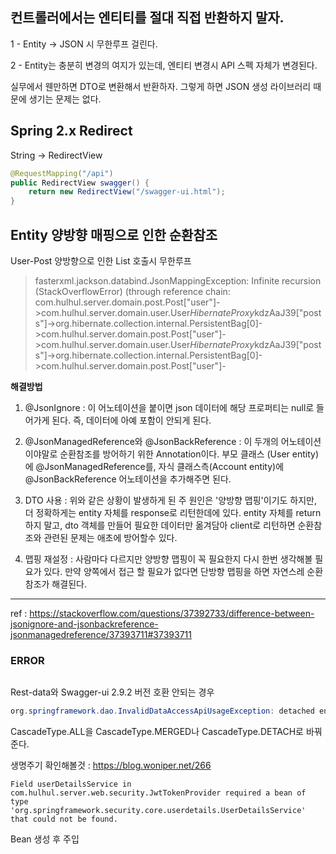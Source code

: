 

## 컨트롤러에서는 엔티티를 절대 직접 반환하지 말자.

1 - Entity -> JSON 시 무한루프 걸린다.

2 - Entity는 충분히 변경의 여지가 있는데, 엔티티 변경시 API 스펙 자체가 변경된다.

실무에서 웬만하면 DTO로 변환해서 반환하자.
그렇게 하면 JSON 생성 라이브러리 때문에 생기는 문제는 없다.


## Spring 2.x Redirect
String -> RedirectView
```java
@RequestMapping("/api")
public RedirectView swagger() {
	return new RedirectView("/swagger-ui.html");
}
```

## Entity 양방향 매핑으로 인한 순환참조
User-Post 양방향으로 인한 List 호출시 무한루프
> fasterxml.jackson.databind.JsonMappingException: Infinite recursion (StackOverflowError) (through reference chain: com.hulhul.server.domain.post.Post[\"user\"]->com.hulhul.server.domain.user.User$HibernateProxy$kdzAaJ39[\"posts\"]->org.hibernate.collection.internal.PersistentBag[0]->com.hulhul.server.domain.post.Post[\"user\"]->com.hulhul.server.domain.user.User$HibernateProxy$kdzAaJ39[\"posts\"]->org.hibernate.collection.internal.PersistentBag[0]->com.hulhul.server.domain.post.Post[\"user\"]-

**해결방법**
1. @JsonIgnore : 이 어노테이션을 붙이면 json 데이터에 해당 프로퍼티는 null로 들어가게 된다. 즉, 데이터에 아예 포함이 안되게 된다.

2. @JsonManagedReference와 @JsonBackReference : 이 두개의 어노테이션이야말로 순환참조를 방어하기 위한 Annotation이다. 부모 클래스 (User entity)에 @JsonManagedReference를, 자식 클래스측(Account entity)에 @JsonBackReference 어노테이션을 추가해주면 된다.

3. DTO 사용 : 위와 같은 상황이 발생하게 된 주 원인은 '양방향 맵핑'이기도 하지만, 더 정확하게는 entity 자체를 response로 리턴한데에 있다. entity 자체를 return 하지 말고, dto 객체를 만들어 필요한 데이터만 옮겨담아 client로 리턴하면 순환참조와 관련된 문제는 애초에 방어할수 있다.

4. 맵핑 재설정 : 사람마다 다르지만 양방향 맵핑이 꼭 필요한지 다시 한번 생각해볼 필요가 있다. 만약 양쪽에서 접근 할 필요가 없다면 단방향 맵핑을 하면 자연스레 순환참조가 해결된다.

---
ref : https://stackoverflow.com/questions/37392733/difference-between-jsonignore-and-jsonbackreference-jsonmanagedreference/37393711#37393711

### ERROR
```java
```

Rest-data와 Swagger-ui 2.9.2 버전 호환 안되는 경우



```java
org.springframework.dao.InvalidDataAccessApiUsageException: detached entity passed to persist: com.hulhul.server.domain.category.Category; nested exception is org.hibernate.PersistentObjectException: detached entity passed to persist: com.hulhul.server.domain.category.Category 	at org.springframework.orm.jpa.vendor.HibernateJpaDialect.convertHibernateAccessException(HibernateJpaDialect.java:319) 
```

CascadeType.ALL을 CascadeType.MERGED나 CascadeType.DETACH로 바꿔준다.

생명주기 확인해볼것 : https://blog.woniper.net/266

```
Field userDetailsService in com.hulhul.server.web.security.JwtTokenProvider required a bean of type 'org.springframework.security.core.userdetails.UserDetailsService' that could not be found.
```

Bean 생성 후 주입 

